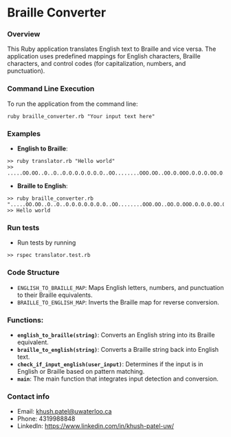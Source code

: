 # Braille Converter

### Overview

This Ruby application translates English text to Braille and vice versa. The application uses predefined mappings for English characters, Braille characters, and control codes (for capitalization, numbers, and punctuation).

### Command Line Execution

To run the application from the command line:

```shell
ruby braille_converter.rb "Your input text here"
```
### Examples

- **English to Braille**:

```shell
>> ruby translator.rb "Hello world"
>> .....OO.OO..O..O..O.O.O.O.O.O.O..OO........OOO.OO..OO.O.OOO.O.O.O.OO.O..
```

- **Braille to English**:

```shell
>> ruby braille_converter.rb ".....OO.OO..O..O..O.O.O.O.O.O.O..OO........OOO.OO..OO.O.OOO.O.O.O.OO.O.."
>> Hello world

```

### Run tests

- Run tests by running

``` shell
>> rspec translator.test.rb 
```
### Code Structure

- `ENGLISH_TO_BRAILLE_MAP`: Maps English letters, numbers, and punctuation to their Braille equivalents.
- `BRAILLE_TO_ENGLISH_MAP`: Inverts the Braille map for reverse conversion.

### Functions:

- **`english_to_braille(string)`**: Converts an English string into its Braille equivalent.
- **`braille_to_english(string)`**: Converts a Braille string back into English text.
- **`check_if_input_english(user_input)`**: Determines if the input is in English or Braille based on pattern matching.
- **`main`**: The main function that integrates input detection and conversion.

### Contact info

- Email: khush.patel@uwaterloo.ca
- Phone: 4319988848
- LinkedIn: https://www.linkedin.com/in/khush-patel-uw/